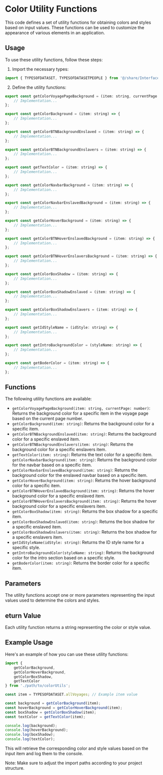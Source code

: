 # Color Utility Functions

This code defines a set of utility functions for obtaining colors and styles based on input values. These functions can be used to customize the appearance of various elements in an application.

## Usage
To use these utility functions, follow these steps:

1) Import the necessary types:

```jsx 
import { TYPESOFDATASET, TYPESOFDATASETPEOPLE } from '@/share/InterfaceTypes';

```
2) Define the utility functions:
```jsx
export const getColorVoyagePageBackground = (item: string, currentPage: number) => {
    // Implementation...
};

export const getColorBackground = (item: string) => {
    // Implementation...
};

export const getColorBTNBackgroundEnslaved = (item: string) => {
    // Implementation...
};

export const getColorBTNBackgroundEnslavers = (item: string) => {
    // Implementation...
};

export const getTextColor = (item: string) => {
    // Implementation...
};

export const getColorNavbarBackground = (item: string) => {
    // Implementation...
};

export const getColorNavbarEnslavedBackground = (item: string) => {
    // Implementation...
};

export const getColorHoverBackground = (item: string) => {
    // Implementation...
};

export const getColorBTNHoverEnslavedBackground = (item: string) => {
    // Implementation...
};

export const getColorBTNHoverEnslaversBackground = (item: string) => {
    // Implementation...
};

export const getColorBoxShadow = (item: string) => {
    // Implementation...
};

export const getColorBoxShadowEnslaved = (item: string) => {
    // Implementation...
};

export const getColorBoxShadowEnslavers = (item: string) => {
    // Implementation...
};

export const getIdStyleName = (idStyle: string) => {
    // Implementation...
};

export const getIntroBackgroundColor = (styleName: string) => {
    // Implementation...
};

export const getBoderColor = (item: string) => {
    // Implementation...
};

```
## Functions
The following utility functions are available:

- `getColorVoyagePageBackground(item: string, currentPage: number)`: Returns the background color for a specific item in the voyage page based on the current page number.
- `getColorBackground(item: string)`: Returns the background color for a specific item.
- `getColorBTNBackgroundEnslaved(item: string)`: Returns the background color for a specific enslaved item.
- `getColorBTNBackgroundEnslavers(item: string)`: Returns the background color for a specific enslavers item.
- `getTextColor(item: string)`: Returns the text color for a specific item.
`getColorNavbarBackground(item: string)`: Returns the background color for the navbar based on a specific item.
- `getColorNavbarEnslavedBackground(item: string)`: Returns the background color for the enslaved navbar based on a specific item.
- `getColorHoverBackground(item: string)`: Returns the hover background color for a specific item.
- `getColorBTNHoverEnslavedBackground(item: string)`: Returns the hover background color for a specific enslaved item.
- `getColorBTNHoverEnslaversBackground(item: string)`: Returns the hover background color for a specific enslavers item.
- `getColorBoxShadow(item: string)`: Returns the box shadow for a specific item.
- `getColorBoxShadowEnslaved(item: string)`: Returns the box shadow for a specific enslaved item.
- `getColorBoxShadowEnslavers(item: string)`: Returns the box shadow for a specific enslavers item.
- `getIdStyleName(idStyle: string)`: Returns the ID style name for a specific style.
- `getIntroBackgroundColor(styleName: string)`: Returns the background color for the intro section based on a specific style.
- `getBoderColor(item: string)`: Returns the border color for a specific item.
## Parameters
The utility functions accept one or more parameters representing the input values used to determine the colors and styles.

## eturn Value
Each utility function returns a string representing the color or style value.

## Example Usage
Here's an example of how you can use these utility functions:
```jsx
import {
    getColorBackground,
    getColorHoverBackground,
    getColorBoxShadow,
    getTextColor
} from './path/to/colorUtils';

const item = TYPESOFDATASET.allVoyages; // Example item value

const background = getColorBackground(item);
const hoverBackground = getColorHoverBackground(item);
const boxShadow = getColorBoxShadow(item);
const textColor = getTextColor(item);

console.log(background);
console.log(hoverBackground);
console.log(boxShadow);
console.log(textColor);

```
This will retrieve the corresponding color and style values based on the input item and log them to the console.

Note: Make sure to adjust the import paths according to your project structure.